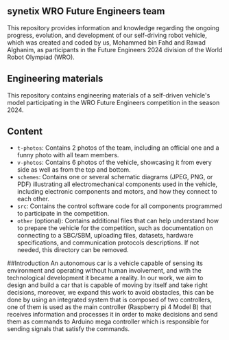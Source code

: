 ## synetix WRO Future Engineers team

This repository provides information and knowledge regarding the ongoing progress, evolution, and development of our self-driving robot vehicle, which was created and coded by us, Mohammed bin Fahd and Rawad Alghanim, as participants in the Future Engineers 2024 division of the World Robot Olympiad (WRO).


## Engineering materials

This repository contains engineering materials of a self-driven vehicle's model participating in the WRO Future Engineers competition in the season 2024.

## Content

- `t-photos`: Contains 2 photos of the team, including an official one and a funny photo with all team members.
- `v-photos`: Contains 6 photos of the vehicle, showcasing it from every side as well as from the top and bottom.
- `schemes`: Contains one or several schematic diagrams (JPEG, PNG, or PDF) illustrating all electromechanical components used in the vehicle, including electronic components and motors, and how they connect to each other.
- `src`: Contains the control software code for all components programmed to participate in the competition.
- `other` (optional): Contains additional files that can help understand how to prepare the vehicle for the competition, such as documentation on connecting to a SBC/SBM, uploading files, datasets, hardware specifications, and communication protocols descriptions. If not needed, this directory can be removed.

##Introduction
An autonomous car is a vehicle capable of sensing its environment and operating without human involvement, and with the technological development it became a reality. In our work, we aim to design and build a car that is capable of moving by itself and take right decisions, moreover, we expand this work to avoid obstacles, this can be done by using an integrated system that is composed of two controllers, one of them is used as the main controller (Raspberry pi 4 Model B) that receives information and processes it in order to make decisions and send them as commands to Arduino mega controller which is responsible for sending signals that satisfy the commands.
